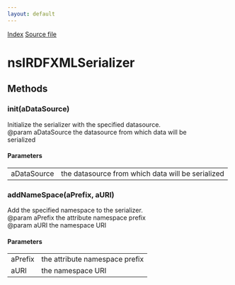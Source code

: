 ```yaml
---
layout: default
---
```

<div id='links'><a href="../index.html">Index</a>
<a href="http://dxr.mozilla.org/mozilla-central/source/rdf/base/nsIRDFXMLSerializer.idl">Source file</a>
</div>

# nsIRDFXMLSerializer #

## Methods ##

### init(aDataSource) ###
  
Initialize the serializer with the specified datasource.  
@param aDataSource the datasource from which data will be  
  serialized  
  

#### Parameters ####

<table>

<tr>
<td>aDataSource</td>
<td>the datasource from which data will be  
  serialized  
</td>
</tr>

</table>

### addNameSpace(aPrefix, aURI) ###
  
Add the specified namespace to the serializer.  
@param aPrefix the attribute namespace prefix  
@param aURI the namespace URI  
  

#### Parameters ####

<table>

<tr>
<td>aPrefix</td>
<td>the attribute namespace prefix  
</td>
</tr>

<tr>
<td>aURI</td>
<td>the namespace URI  
</td>
</tr>

</table>
